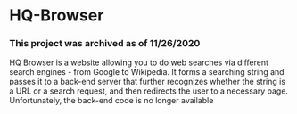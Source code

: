# HQ-Browser

### This project was archived as of 11/26/2020

HQ Browser is a website allowing you to do web searches via different search engines - from Google to Wikipedia. It forms a searching string and passes it to a back-end server that further recognizes whether the string is a URL or a search request, and then redirects the user to a necessary page. Unfortunately, the back-end code is no longer available
